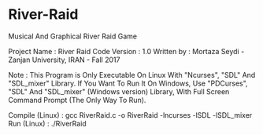 # River-Raid
Musical And Graphical River Raid Game

Project Name   :   River Raid
Code Version   :   1.0
Written by   :   Mortaza Seydi - Zanjan University, IRAN - Fall 2017

Note : This Program is Only Executable On Linux With "Ncurses", "SDL" And "SDL_mixer" Library.
If You Want To Run It On Windows, Use "PDCurses", "SDL" And "SDL_mixer" (Windows version) Library,
With Full Screen Command Prompt (The Only Way To Run).

Compile (Linux)  :  gcc RiverRaid.c -o RiverRaid -lncurses -lSDL -lSDL_mixer
Run (Linux)  :  ./RiverRaid
